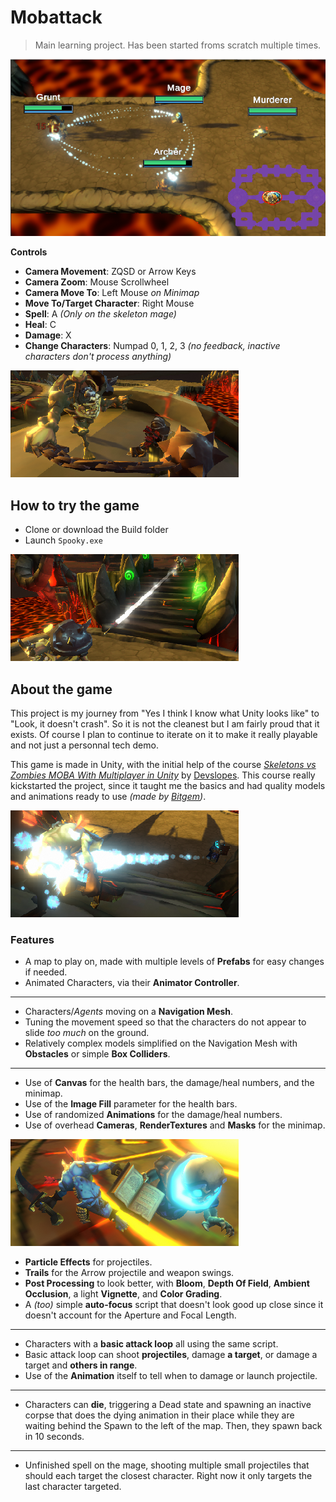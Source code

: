 # Mobattack

> Main learning project. Has been started froms scratch multiple times.

![Game](Game.png)

**Controls**

- **Camera Movement**: ZQSD or Arrow Keys
- **Camera Zoom**: Mouse Scrollwheel
- **Camera Move To**: Left Mouse _on Minimap_
- **Move To/Target Character**: Right Mouse
- **Spell**: A _(Only on the skeleton mage)_
- **Heal**: C
- **Damage**: X
- **Change Characters**: Numpad 0, 1, 2, 3 _(no feedback, inactive characters don't process anything)_

![Grunt](Grunt.png)

## How to try the game

- Clone or download the Build folder
- Launch `Spooky.exe`

![Archer](Archer.png)

## About the game

This project is my journey from "Yes I think I know what Unity looks like" to "Look, it doesn't crash". So it is not the cleanest but I am fairly proud that it exists.
Of course I plan to continue to iterate on it to make it really playable and not just a personnal tech demo.

This game is made in Unity, with the initial help of the course _[Skeletons vs Zombies MOBA With Multiplayer in Unity](https://www.packtpub.com/application-development/skeletons-vs-zombies-moba-multiplayer-unity-video "Packt store page")_ by [Devslopes](https://devslopes.com/ "Devslopes homepage"). This course really kickstarted the project, since it taught me the basics and had quality models and animations ready to use _(made by [Bitgem](https://shop.bitgem3d.com/collections/bitgem "Bitgem Collection store page"))_.

![Mage](Mage.png)

### Features

- A map to play on, made with multiple levels of **Prefabs** for easy changes if needed.
- Animated Characters, via their **Animator Controller**.

---

- Characters/_Agents_ moving on a **Navigation Mesh**.
- Tuning the movement speed so that the characters do not appear to slide _too much_ on the ground.
- Relatively complex models simplified on the Navigation Mesh with **Obstacles** or simple **Box Colliders**.

---

- Use of **Canvas** for the health bars, the damage/heal numbers, and the minimap.
- Use of the **Image Fill** parameter for the health bars.
- Use of randomized **Animations** for the damage/heal numbers.
- Use of overhead **Cameras**, **RenderTextures** and **Masks** for the minimap.

![Murderer](Murderer.png)

- **Particle Effects** for projectiles.
- **Trails** for the Arrow projectile and weapon swings.
- **Post Processing** to look better, with **Bloom**, **Depth Of Field**, **Ambient Occlusion**, a light **Vignette**, and **Color Grading**.
- A _(too)_ simple **auto-focus** script that doesn't look good up close since it doesn't account for the Aperture and Focal Length.

---

- Characters with a **basic attack loop** all using the same script.
- Basic attack loop can shoot **projectiles**, damage **a target**, or damage a target and **others in range**.
- Use of the **Animation** itself to tell when to damage or launch projectile.

---

- Characters can **die**, triggering a Dead state and spawning an inactive corpse that does the dying animation in their place while they are waiting behind the Spawn to the left of the map. Then, they spawn back in 10 seconds.

---

- Unfinished spell on the mage, shooting multiple small projectiles that should each target the closest character. Right now it only targets the last character targeted.
